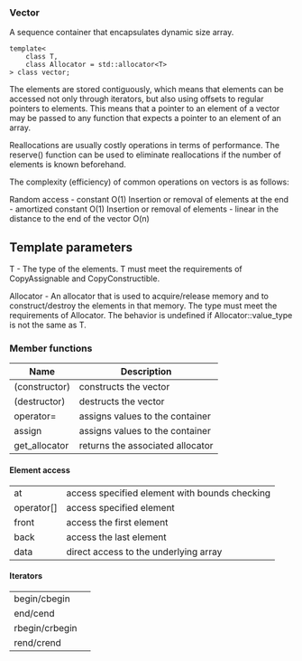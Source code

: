 ### Vector

A sequence container that encapsulates dynamic size array.

```
template<
    class T,
    class Allocator = std::allocator<T>
> class vector;
```

The elements are stored contiguously, which means that elements can be accessed not only through iterators, but also using offsets to regular pointers to elements. This means that a pointer to an element of a vector may be passed to any function that expects a pointer to an element of an array.

Reallocations are usually costly operations in terms of performance. The reserve() function can be used to eliminate reallocations if the number of elements is known beforehand.

The complexity (efficiency) of common operations on vectors is as follows:

Random access - constant O(1)
Insertion or removal of elements at the end - amortized constant O(1)
Insertion or removal of elements - linear in the distance to the end of the vector O(n)

## Template parameters
T	-	The type of the elements.
T must meet the requirements of CopyAssignable and CopyConstructible.

Allocator	-	An allocator that is used to acquire/release memory and to construct/destroy the elements in that memory. The type must meet the requirements of Allocator. The behavior is undefined if Allocator::value_type is not the same as T.


### Member functions

| Name          | Description |
|---------------|----------------------------------|
| (constructor) | constructs the vector            |
| (destructor)  | destructs the vector             |
| operator=     | assigns values to the container  |
| assign        | assigns values to the container  |
| get_allocator | returns the associated allocator |

#### Element access
| | |
|------|------|
|at          | access specified element with bounds checking |
| operator[] | access specified element |
| front      | access the first element |
| back       | access the last element |
| data       | direct access to the underlying array |

#### Iterators
| | |
|------|------|
| begin/cbegin| |
| end/cend | |
| rbegin/crbegin | |
| rend/crend | |
